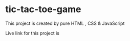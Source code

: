 # tic-tac-toe-game

This project is created by pure HTML , CSS & JavaScript 

Live link for this project is 
